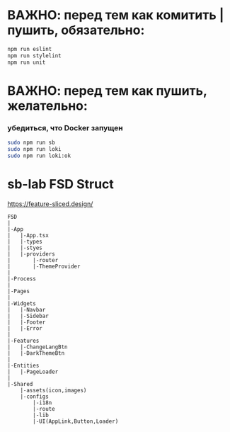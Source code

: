 # ВАЖНО: перед тем как комитить | пушить, обязательно:

```bash
npm run eslint
npm run stylelint
npm run unit
```

# ВАЖНО: перед тем как пушить, желательно:

### убедиться, что Docker запущен

```bash
sudo npm run sb
sudo npm run loki
sudo npm run loki:ok
```

# sb-lab FSD Struct

https://feature-sliced.design/

```
FSD
|
|-App
|	|-App.tsx
|	|-types
|	|-styes
|	|-providers
|		|-router
|		|-ThemeProvider
|
|-Process
|
|-Pages
|
|-Widgets
|	|-Navbar
|	|-Sidebar
|	|-Footer
|	|-Error
|
|-Features
|	|-ChangeLangBtn
|	|-DarkThemeBtn
|
|-Entities
|	|-PageLoader
|
|-Shared
	|-assets(icon,images)
	|-configs
		|-i18n
		|-route
		|-lib
		|-UI(AppLink,Button,Loader)
```
